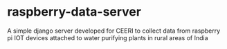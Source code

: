 # raspberry-data-server

A simple django server developed for CEERI to collect data from raspberry pi IOT devices attached to water purifying plants in rural areas of India
